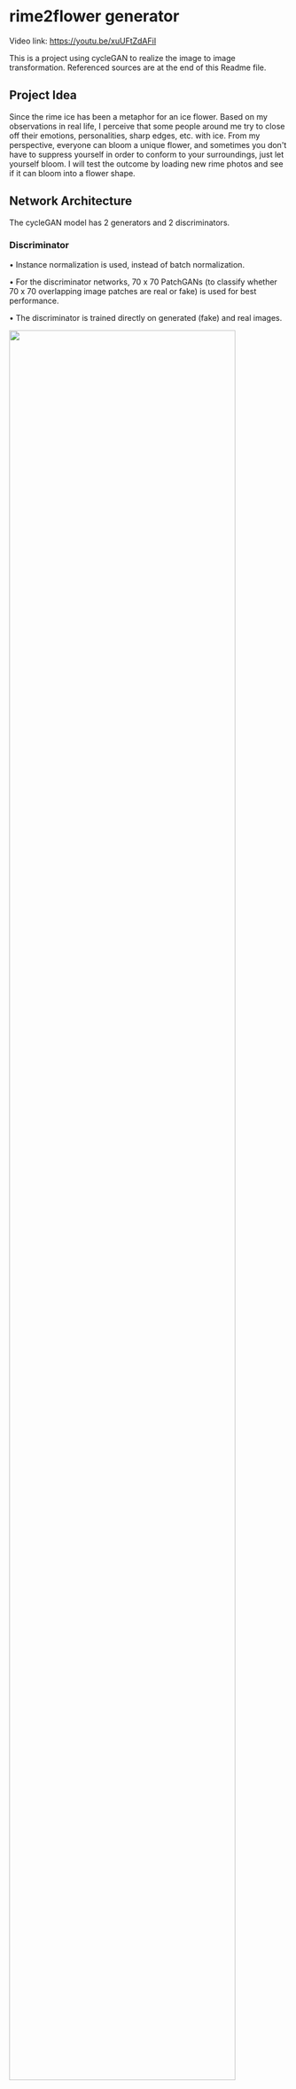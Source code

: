 # rime2flower generator

Video link: https://youtu.be/xuUFtZdAFiI

This is a project using cycleGAN to realize the image to image transformation. Referenced sources are at the end of this Readme file.

## Project Idea

Since the rime ice has been a metaphor for an ice flower. Based on my observations in real life, I perceive that some people around me try to close off their emotions, personalities, sharp edges, etc. with ice. From my perspective, everyone can bloom a unique flower, and sometimes you don't have to suppress yourself in order to conform to your surroundings, just let yourself bloom. I will test the outcome by loading new rime photos and see if it can bloom into a flower shape.

## Network Architecture
The cycleGAN model has 2 generators and 2 discriminators. 

### Discriminator

•	Instance normalization is used, instead of batch normalization. 

•	For the discriminator networks, 70 x 70 PatchGANs (to classify whether 70 x 70 overlapping image patches are real or fake) is used for best performance. 

•	The discriminator is trained directly on generated (fake) and real images.

<img src="https://git.arts.ac.uk/storage/user/709/files/6d498e9a-02f6-4fac-b426-3847a4ff7e41" width="90%"></img> 

### Generator

•	The generator uses resnet block, which concatenate the output with the input.

•	The model has 2 generator models:

1.Generator-A: Generates images for the first domain (flower paintings).

2.Generator-B: Generates images for the second domain (rime photos).

•	Inputs to generators come from the other domain:

Rime –-- Generator-A –-- Flower

Flower –-- Generator-B --- Rime

•	Each generator has a corresponding discriminator model (Discriminator A and B)

Flower --- Discriminator-A ---Real/Fake

Rime --- Generator-A (Generates Flower) --- Discriminator-A --- Real/Fake

Rime --- Discriminator-B ---Real/Fake

Flower --- Generator-B (Generates Rime) --- Discriminator-B --- Real/Fake

•	Cycle consistency: Generator models are trained to reproduce the original image. Use generates image as input to the corresponding generator model and compare the output image to the original image.

•	Identity mapping: When an image from the other domain is provided to the Generator, it is expected to generate the same image. The identity mapping loss helps preserve the color of the input photos.

<img src="https://git.arts.ac.uk/storage/user/709/files/cc5cdbb8-207d-41dd-8dfa-e0152a430f54" width="90%"></img>
<img src="https://git.arts.ac.uk/storage/user/709/files/3ae39fe4-15a7-4e3a-887e-a74f91b774c7" width="90%"></img> 

### Combine the models

*When loading the real samples, it is important to use ‘tanh’ which goes from -1 to 1 to scale the images.

#### Generator training
Generator is trained via the combined model to minimize 4 different losses.

1.Adversarial loss (L2 - MSE): Minimize the loss predicted by the discriminator for generated images marked as ‘real’

2.Identity loss (L1 - MAE): Output the source image just as it is without translation.

3.Cycle loss forward (L1 - MAE): Regeneration of a source image when used with the model (Rime to Flower).

4.Cycle loss backward (L1 - MAE): Regeneration of a source image when used with the model (Flower to Rime).

*MSE = Main Squared Error, MAE = Main Absolute Error

#### Discriminator training
•	Setting the label to 1: tell the discriminator the samples are real.

•	Setting the label to 0: tell the discriminator the samples are fake.

*Save the trained model to avoid repeating the training step each time running the code.

<img src="https://git.arts.ac.uk/storage/user/709/files/1cb1621d-0e2d-4fbd-a13a-2267a648e35a" width="90%"></img>

### Training
Load 50 images to each poolA and poolB as an input to discriminator.

For each iteration, generate X_realA (real flower), y_realA, X_realB (real rime), y_realB; X_fakeA (fake flower), y_fakeA, X_fakeB (fake rime), y_fakeB.

Update the images to the pool and train the model.

The generated results and models are saved every 500 epochs to record the progress. 


## Load Dataset & Train Model

Load images from dataset. Since I ran the code on GoogleColab, I connected the path to GoogleDrive to get the uploaded dataset which cotains the images.

testA: 168 flower paintings, testB: 168 rime photos, trainA: 1632 flower paintings, trainB: 992 rime photos

Once the images are loaded, the model could be trained. The trained models are saved as ‘g_model_AtoB_002500.h5’ and ‘g_model_BtoA_002500.h5’.

<img src="https://git.arts.ac.uk/storage/user/709/files/95b51998-18ee-43ee-b630-b9f52f93b810" width="90%"></img> 

Here are some test outputs.

<img src="https://git.arts.ac.uk/storage/user/709/files/9f4323b7-b49d-4df2-bb10-16129fade4e4" width="90%"></img>
<img src="https://git.arts.ac.uk/storage/user/709/files/fbb9a8fc-6690-4d91-b3fa-ed44514bbc72" width="90%"></img>

## Now it’s time to do some experiments with new images

These are some new rime photos I found online. By loading the images into the model, scaling them to 1 to -1, some beautiful outputs are generated.

<img src="https://git.arts.ac.uk/storage/user/709/files/e9d82f0b-f5b7-44a9-a59c-da1bbe49daae" width="90%"></img> 
<img src="https://git.arts.ac.uk/storage/user/709/files/b5dbae0d-b2c9-4bbd-8d92-9192cc8b96eb" width="90%"></img>

<img src="https://git.arts.ac.uk/storage/user/709/files/85ff2e7c-9e51-4f16-be6e-0df88ea08c27" width="30%"></img> <img src="https://git.arts.ac.uk/storage/user/709/files/70af4ae0-2047-45b7-9a42-195d5792f15b" width="30%"></img> <img src="https://git.arts.ac.uk/storage/user/709/files/b1b9264f-6dcd-4a96-ba26-f6bb1290b916" width="30%"></img> <img src="https://git.arts.ac.uk/storage/user/709/files/292e2862-2f28-4d33-b743-461d49e99744" width="30%"></img> <img src="https://git.arts.ac.uk/storage/user/709/files/1a66afc8-1772-4560-b52d-349e7fc1a38f" width="30%"></img> <img src="https://git.arts.ac.uk/storage/user/709/files/e785a610-487a-4abe-8850-9c484bbd3b0e" width="30%"></img> <img src="https://git.arts.ac.uk/storage/user/709/files/2f9659f5-320d-4683-8a8b-572b0422f921" width="30%"></img> <img src="https://git.arts.ac.uk/storage/user/709/files/770d2c43-f9ce-4acd-8851-f369a9f2493e" width="30%"></img> <img src="https://git.arts.ac.uk/storage/user/709/files/12c11946-9eed-4f74-9f24-17f01720870f" width="30%"></img> <img src="https://git.arts.ac.uk/storage/user/709/files/9d82b76f-3281-4246-a690-3c8d366a8795" width="30%"></img> <img src="https://git.arts.ac.uk/storage/user/709/files/867f10b5-e70e-43a4-a101-e6dc02898b8f" width="30%"></img> <img src="https://git.arts.ac.uk/storage/user/709/files/1f3690c0-8e38-4394-81e3-1ad3f7dd4a9b" width="30%"></img> 

## Evaluation Method

The performance of the project is evaluated based on both the generated image and the reconstructed image.

In terms of the AtoB model, the performance of the model can be assessed by comparing the similarity of the generated images and the input flower paintings in terms of pattern colour and style. In this project, the generated images generally met this criterion and showed some surprising outputs.
Another evaluation criterion was the degree of reproduction by comparing the reconstructed images with the input rime photos. The closer the two are, the better the model performs. In this project again, the reconstructed images largely reproduced the colours of the original image and did not allow any stray colours to blend in, although the contrast was slightly higher than in the original image.

Overall, I think this project did a good job in terms of achieving the core idea and meeting the objectives.

## References

### Datasets

Wiki-Art : Visual Art Encyclopedia (folder: flower paintings)
https://www.kaggle.com/datasets/ipythonx/wikiart-gangogh-creating-art-gan

Weather Image Recognition (folder: rime)
https://www.kaggle.com/datasets/jehanbhathena/weather-dataset 


### Referenced code

instancenormalization.py 
      https://github.com/keras-team/keras-contrib/blob/master/keras_contrib/layers/normalization/instancenormalization.py

cycleGAN_model.py 
      https://github.com/bnsreenu/python_for_microscopists/blob/master/253_254_cycleGAN_monet2photo/254-cycleGAN_model.py

cycleGAN_monet2photo.py
      https://github.com/bnsreenu/python_for_microscopists/blob/master/253_254_cycleGAN_monet2photo/254-cycleGAN_monet2photo.py


### Tutorial
'A Gentle Introduction to CycleGAN for Image Translation'
      https://machinelearningmastery.com/what-is-cyclegan/

'Unpaired image to image translation​ using cycleGAN in keras'
      https://www.youtube.com/watch?v=2MSGnkir9ew


### Papers

'Image-to-Image Translation with Conditional Adversarial Networks'
      https://openaccess.thecvf.com/content_cvpr_2017/papers/Isola_Image-To-Image_Translation_With_CVPR_2017_paper.pdf

'Toward Realistic Image Compositing with Adversarial Learning'
      https://openaccess.thecvf.com/content_CVPR_2019/papers/Chen_Toward_Realistic_Image_Compositing_With_Adversarial_Learning_CVPR_2019_paper.pdf
